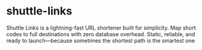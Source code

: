 # shuttle-links
Shuttle Links is a lightning-fast URL shortener built for simplicity. Map short codes to full destinations with zero database overhead. Static, reliable, and ready to launch—because sometimes the shortest path is the smartest one
